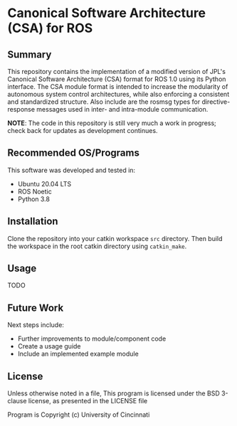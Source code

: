 # Canonical Software Architecture (CSA) for ROS

## Summary

This repository contains the implementation of a modified version of JPL's Canonical Software Architecture (CSA) format for ROS 1.0 using its Python interface. The CSA module format is intended to increase the modularity of autonomous system control architectures, while also enforcing a consistent and standardized structure. Also include are the rosmsg types for directive-response messages used in inter- and intra-module communication.

**NOTE**: The code in this repository is still very much a work in progress; check back for updates as development continues.

## Recommended OS/Programs

This software was developed and tested in:
- Ubuntu 20.04 LTS
- ROS Noetic
- Python 3.8

## Installation

Clone the repository into your catkin workspace `src` directory. Then build the workspace in the root catkin directory using `catkin_make`.

## Usage

TODO

## Future Work

Next steps include:
- Further improvements to module/component code
- Create a usage guide
- Include an implemented example module

## License

Unless otherwise noted in a file, This program is licensed under the BSD 3-clause license, as presented in the LICENSE file

Program is Copyright (c) University of Cincinnati
